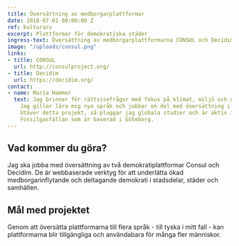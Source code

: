 ```yaml
---
title: Översättning av medborgarplattformar
date: 2018-07-01 00:00:00 Z
ref: kulturarv
excerpt: Plattformar för demokratiska städer
ingress-text: Översättning av medborgarplattformarna CONSUL och Decidim.
image: "/uploads/consul.png"
links:
- title: CONSUL
  url: http://consulproject.org/
- title: Decidim
  url: https://decidim.org/
contact:
- name: Maria Hammer
  text: Jag brinner för rättvisefrågor med fokus på klimat, miljö och genusfrågor.
    Jag gillar lära mig nya språk och jobbar en del med översättning i olika sammanhang.
    Utöver detta projekt, så pluggar jag globala studier och är aktiv i gräsrotskampanjen
    Fossilgasfällan som är baserad i Göteborg.
---
```


## Vad kommer du göra?
Jag ska jobba med översättning av två demokratiplattformar Consul och Decidim. De är webbaserade verktyg för att underlätta ökad medborgarinflytande och deltagande demokrati i stadsdelar, städer och samhällen.

## Mål med projektet
Genom att översätta plattformarna till flera språk - till tyska i mitt fall - kan plattformarna blir tillgängliga och användabara för många fler människor.
